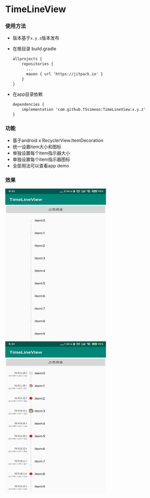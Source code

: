 # TimeLineView

### 使用方法
  * 版本基于`x.y.z`版本发布
  * 在根目录 build.gradle

        allprojects {
            repositories {
              ...
              maven { url 'https://jitpack.io' }
            }
        }


  * 在app目录依赖

        dependencies {
            implementation 'com.github.TSsimeon:TimeLineView:x.y.z'
        }


### 功能
 * 基于android x RecyclerView.ItemDecoration
 * 统一设置item大小和图标
 * 单独设置每个item指示器大小
 * 单独设置每个item指示器图标
 * 全部用法可以查看app demo

### 效果
<img src="https://github.com/TSsimeon/TimeLineView/blob/master/img/img1.jpg" width="320" height="480"/><img src="https://github.com/TSsimeon/TimeLineView/blob/master/img/img2.jpg"  width="320" height="480"/>